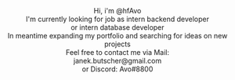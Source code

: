 <div align='center'>
Hi, i'm @hfAvo
  <br>
I'm currently looking for job as intern backend developer 
  <br>
or intern database developer
  <br>
In meantime expanding my portfolio and searching for ideas on new projects
  <br>
Feel free to contact me via Mail:<br>
  janek.butscher@gmail.com <br>
or Discord: Avo#8800


</div>
<!---
hfAvo/hfAvo is a ✨ special ✨ repository because its `README.md` (this file) appears on your GitHub profile.
You can click the Preview link to take a look at your changes.
--->
